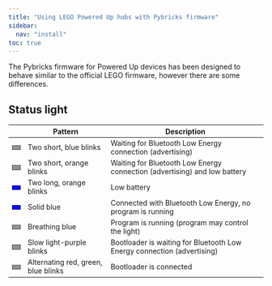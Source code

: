 ```yaml
---
title: "Using LEGO Powered Up hubs with Pybricks firmware"
sidebar:
  nav: "install"
toc: true
---
```


The Pybricks firmware for Powered Up devices has been designed to behave similar
to the official LEGO firmware, however there are some differences.

## Status light

| | Pattern | Description |
|-|---------|-------------|
| ![blue 100ms, off 200ms, blue 100ms, off 2200ms](/assets/images/powered-up/status-light/advertising.gif) | Two short, blue blinks | Waiting for Bluetooth Low Energy connection (advertising) |
| ![orange 100ms, off 200ms, orange 100ms, off 2200ms](/assets/images/powered-up/status-light/advertising-low-battery.gif) | Two short, orange blinks | Waiting for Bluetooth Low Energy connection (advertising) and low battery |
| ![orange 300ms, off 400ms, orange 300ms, off 200ms, system 800ms, off 200ms](/assets/images/powered-up/status-light/low-battery.gif) | Two long, orange blinks | Low battery |
| ![solid blue](/assets/images/powered-up/status-light/connected.gif) | Solid blue | Connected with Bluetooth Low Energy, no program is running |
| ![breathing blue 2000ms cycle](/assets/images/powered-up/status-light/program-running.gif) | Breathing blue | Program is running (program may control the light) |
| ![light purple 500ms, off 100ms](/assets/images/powered-up/status-light/bootloader-advertising.gif) | Slow light-purple blinks | Bootloader is waiting for Bluetooth Low Energy connection (advertising) |
| ![red 500ms, green 500ms, blue 500ms, off 100ms](/assets/images/powered-up/status-light/bootloader-connected.gif) | Alternating red, green, blue blinks | Bootloader is connected |
